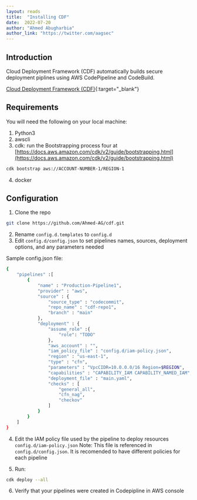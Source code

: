 ```yaml
---
layout: reads
title:  "Installing CDF"
date:  2022-07-20
author: "Ahmed Abugharbia"
author_link: "https://twitter.com/aagsec"
---
```


## Introduction
Cloud Deployment Framework (CDF) automatically builds secure deployment piplines using AWS CodePipeline and CodeBuild.

<i class="fab fa-github"></i> [Cloud Deployment Framework (CDF)](https://github.com/Ahmed-AG/cdf){:target="_blank"}


## Requirements
You will need the following on your local machine:
1. Python3
2. awscli
3. cdk: run the Bootstrapping process four at [https://docs.aws.amazon.com/cdk/v2/guide/bootstrapping.html](https://docs.aws.amazon.com/cdk/v2/guide/bootstrapping.html)

```bash
cdk bootstrap aws://ACCOUNT-NUMBER-1/REGION-1
```
4. docker

## Configuration
1. Clone the repo

```bash
git clone https://github.com/Ahmed-AG/cdf.git
```

2. Rename `config.d.templates` to `config.d`
3. Edit `config.d/config.json` to set pipelines names, sources, deployment options, and any parameters needed

Sample config.json file:

```bash
{
    "pipelines" :[
        {
            "name" : "Production-Pipeline1",
            "provider" : "aws",
            "source" : {
                "source_type" : "codecommit",
                "repo_name" : "cdf-repo1",
                "branch" : "main"
            },
            "deployment" : {
                "assume_role" :{
                    "role": "TODO"
                },
                "aws_account" : "",
                "iam_policy_file" : "config.d/iam-policy.json",
                "region" : "us-east-1",
                "type" : "cfn",
                "parameters" : "VpcCIDR=10.0.0.0/16 Region=$REGION",
                "capabilities" : "CAPABILITY_IAM CAPABILITY_NAMED_IAM",
                "deployment_file" : "main.yaml",
                "checks" : [
                    "general_all",
                    "cfn_nag", 
                    "checkov"
                ]
            }
        }
    ]
}
```
4. Edit the IAM policy file used by the pipeline to deploy resources `config.d/iam-policy.json`
   Note: This file is referenced in `config.d/config.json`. It is recomended to have different policies for each pipeline

5. Run:
```bash
cdk deploy --all
```
6. Verify that your pipelines were created in Codepipline in AWS console